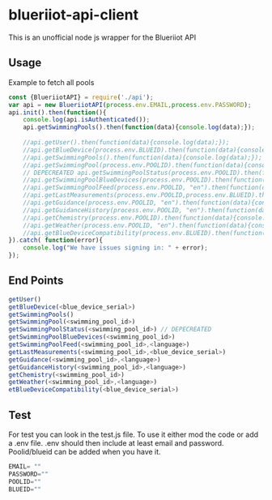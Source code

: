 # blueriiot-api-client
This is an unofficial node js wrapper for the Blueriiot API

## Usage
Example to fetch all pools

```javascript
const {BlueriiotAPI} = require('./api');
var api = new BlueriiotAPI(process.env.EMAIL,process.env.PASSWORD);
api.init().then(function(){
    console.log(api.isAuthenticated());
    api.getSwimmingPools().then(function(data){console.log(data);});
    
    //api.getUser().then(function(data){console.log(data);});
    //api.getBlueDevice(process.env.BLUEID).then(function(data){console.log(data);});
    //api.getSwimmingPools().then(function(data){console.log(data);});
    //api.getSwimmingPool(process.env.POOLID).then(function(data){console.log(data);});
    // DEPECREATED api.getSwimmingPoolStatus(process.env.POOLID).then(function(data){console.log(data);});
    //api.getSwimmingPoolBlueDevices(process.env.POOLID).then(function(data){console.log(data);});
    //api.getSwimmingPoolFeed(process.env.POOLID, "en").then(function(data){console.log(data);});
    //api.getLastMeasurements(process.env.POOLID,process.env.BLUEID).then(function(data){console.log(data);})
    //api.getGuidance(process.env.POOLID, "en").then(function(data){console.log(data);});
    //api.getGuidanceHistory(process.env.POOLID, "en").then(function(data){console.log(data);});
    //api.getChemistry(process.env.POOLID).then(function(data){console.log(data);});
    //api.getWeather(process.env.POOLID, "en").then(function(data){console.log(data);});
    //api.getBlueDeviceCompatibility(process.env.BLUEID).then(function(data){console.log(data);});
}).catch( function(error){
    console.log("We have issues signing in: " + error);
});
```

## End Points
```javascript
getUser()
getBlueDevice(<blue_device_serial>)
getSwimmingPools()
getSwimmingPool(<swimming_pool_id>)
getSwimmingPoolStatus(<swimming_pool_id>) // DEPECREATED
getSwimmingPoolBlueDevices(<swimming_pool_id>)
getSwimmingPoolFeed(<swimming_pool_id>,<language>)
getLastMeasurements(<swimming_pool_id>,<blue_device_serial>)
getGuidance(<swimming_pool_id>,<language>)
getGuidanceHistory(<swimming_pool_id>,<language>)
getChemistry(<swimming_pool_id>)
getWeather(<swimming_pool_id>,<language>)
etBlueDeviceCompatibility(<blue_device_serial>)
```

## Test
For test you can look in the test.js file. To use it either mod the code or add a .env file.
.env should then include at least email and password. Poolid/blueid can be added when you have it.

```javascript
EMAIL= ""
PASSWORD=""
POOLID=""
BLUEID=""
```